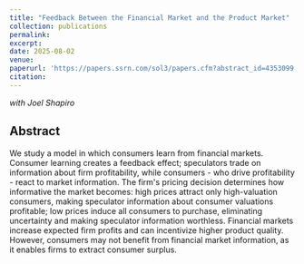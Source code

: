 ```yaml
---
title: "Feedback Between the Financial Market and the Product Market"
collection: publications
permalink: 
excerpt: 
date: 2025-08-02
venue: 
paperurl: 'https://papers.ssrn.com/sol3/papers.cfm?abstract_id=4353099'
citation: 
---
```


_with Joel Shapiro_

Abstract
------

We study a model in which consumers learn from financial markets. Consumer learning creates a feedback effect; speculators trade on information about firm profitability, while consumers - who drive profitability - react to market information. The firm's pricing decision determines how informative the market becomes: high prices attract only high-valuation consumers, making speculator information about consumer valuations profitable; low prices induce all consumers to purchase, eliminating uncertainty and making speculator information worthless. Financial markets increase expected firm profits and can incentivize higher product quality. However, consumers may not benefit from financial market information, as it enables firms to extract consumer surplus.

